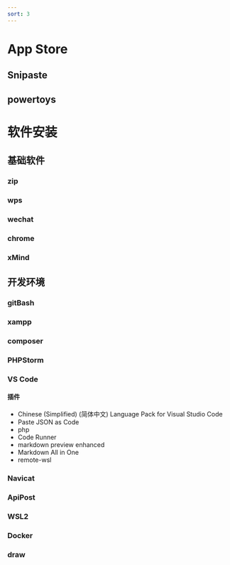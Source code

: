 ```yaml
---
sort: 3
---
```


# App Store

## Snipaste
## powertoys

# 软件安装

## 基础软件
### zip
### wps
### wechat
### chrome
### xMind


## 开发环境

### gitBash
### xampp
### composer
### PHPStorm
### VS Code
#### 插件

* Chinese (Simplified) (简体中文) Language Pack for Visual Studio Code
* Paste JSON as Code
* php
* Code Runner
* markdown preview enhanced
* Markdown All in One 
* remote-wsl

### Navicat
### ApiPost
### WSL2
### Docker
### draw

